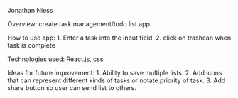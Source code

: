 Jonathan Niess

Overview: create task management/todo list app.

How to use app: 1. Enter a task into the input field. 2. click on trashcan when task is complete 

Technologies used: React.js, css

Ideas for future improvement: 1. Ability to save multiple lists. 2. Add icons that can represent different kinds of tasks or notate priority of task. 3. Add share button so user can send list to others.
